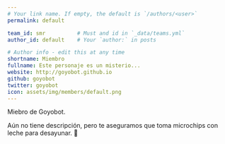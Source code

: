 ```yaml
---
# Your link name. If empty, the default is `/authors/<user>`
permalink: default

team_id: smr          # Must and id in `_data/teams.yml`
author_id: default    # Your `author:` in posts

# Author info - edit this at any time
shortname: Miembro
fullname: Este personaje es un misterio...
website: http://goyobot.github.io
github: goyobot
twitter: goyobot
icon: assets/img/members/default.png
---
```


Miebro de Goyobot.
  
Aún no tiene descripción, pero te aseguramos que toma microchips con leche para desayunar. 💪
